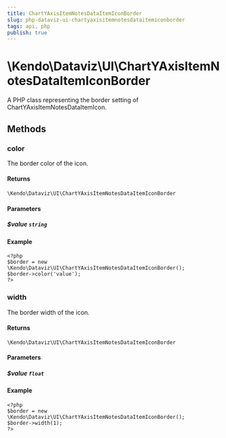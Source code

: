 ```yaml
---
title: ChartYAxisItemNotesDataItemIconBorder
slug: php-dataviz-ui-chartyaxisitemnotesdataitemiconborder
tags: api, php
publish: true
---
```


# \Kendo\Dataviz\UI\ChartYAxisItemNotesDataItemIconBorder

A PHP class representing the border setting of ChartYAxisItemNotesDataItemIcon.


## Methods

### color
The border color of the icon.

#### Returns
`\Kendo\Dataviz\UI\ChartYAxisItemNotesDataItemIconBorder`

#### Parameters

##### $value `string`



#### Example 
    <?php
    $border = new \Kendo\Dataviz\UI\ChartYAxisItemNotesDataItemIconBorder();
    $border->color('value');
    ?>

### width
The border width of the icon.

#### Returns
`\Kendo\Dataviz\UI\ChartYAxisItemNotesDataItemIconBorder`

#### Parameters

##### $value `float`



#### Example 
    <?php
    $border = new \Kendo\Dataviz\UI\ChartYAxisItemNotesDataItemIconBorder();
    $border->width(1);
    ?>

